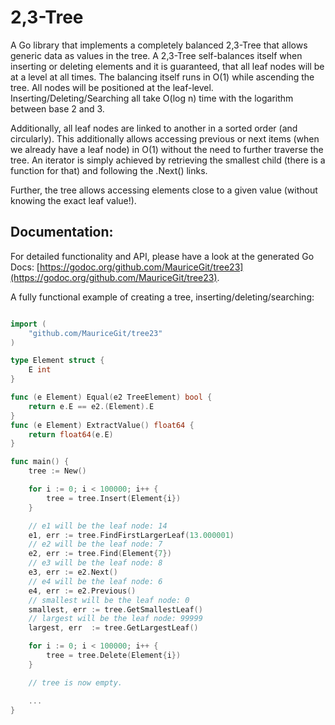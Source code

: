 # 2,3-Tree

A Go library that implements a completely balanced 2,3-Tree that allows generic data as values in the tree.
A 2,3-Tree self-balances itself when inserting or deleting elements and it is guaranteed, that all leaf nodes will
be at a level at all times. The balancing itself runs in O(1) while ascending the tree.
All nodes will be positioned at the leaf-level. Inserting/Deleting/Searching all take O(log n) time with the logarithm between base 2 and 3.

Additionally, all leaf nodes are linked to another in a sorted order (and circularly). This additionally allows accessing
previous or next items (when we already have a leaf node) in O(1) without the need to further traverse the tree.
An iterator is simply achieved by retrieving the smallest child (there is a function for that) and following the .Next() links.

Further, the tree allows accessing elements close to a given value (without knowing the exact leaf value!).

## Documentation:

For detailed functionality and API, please have a look at the generated Go Docs: [https://godoc.org/github.com/MauriceGit/tree23](https://godoc.org/github.com/MauriceGit/tree23).

A fully functional example of creating a tree, inserting/deleting/searching:

```go

import (
    "github.com/MauriceGit/tree23"
)

type Element struct {
    E int
}

func (e Element) Equal(e2 TreeElement) bool {
    return e.E == e2.(Element).E
}
func (e Element) ExtractValue() float64 {
    return float64(e.E)
}

func main() {
    tree := New()

    for i := 0; i < 100000; i++ {
        tree = tree.Insert(Element{i})
    }

    // e1 will be the leaf node: 14
    e1, err := tree.FindFirstLargerLeaf(13.000001)
    // e2 will be the leaf node: 7
    e2, err := tree.Find(Element{7})
    // e3 will be the leaf node: 8
    e3, err := e2.Next()
    // e4 will be the leaf node: 6
    e4, err := e2.Previous()
    // smallest will be the leaf node: 0
    smallest, err := tree.GetSmallestLeaf()
    // largest will be the leaf node: 99999
    largest, err  := tree.GetLargestLeaf()

    for i := 0; i < 100000; i++ {
        tree = tree.Delete(Element{i})
    }

    // tree is now empty.

    ...
}

```

